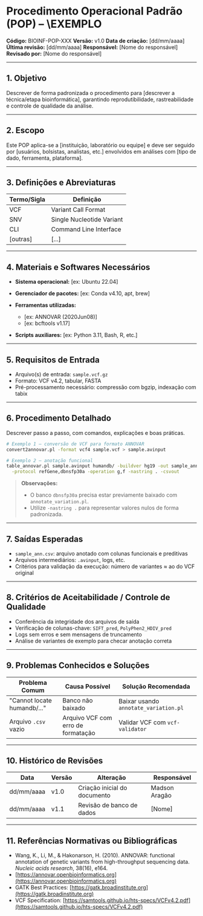 # Procedimento Operacional Padrão (POP) – \EXEMPLO

**Código:** BIOINF-POP-XXX
**Versão:** v1.0
**Data de criação:** \[dd/mm/aaaa]
**Última revisão:** \[dd/mm/aaaa]
**Responsável:** \[Nome do responsável]
**Revisado por:** \[Nome do responsável]

---

## 1. Objetivo

Descrever de forma padronizada o procedimento para \[descrever a técnica/etapa bioinformática], garantindo reprodutibilidade, rastreabilidade e controle de qualidade da análise.

---

## 2. Escopo

Este POP aplica-se a \[instituição, laboratório ou equipe] e deve ser seguido por \[usuários, bolsistas, analistas, etc.] envolvidos em análises com \[tipo de dado, ferramenta, plataforma].

---

## 3. Definições e Abreviaturas

| Termo/Sigla | Definição                 |
| ----------- | ------------------------- |
| VCF         | Variant Call Format       |
| SNV         | Single Nucleotide Variant |
| CLI         | Command Line Interface    |
| \[outras]   | \[...]                    |

---

## 4. Materiais e Softwares Necessários

* **Sistema operacional:** \[ex: Ubuntu 22.04]
* **Gerenciador de pacotes:** \[ex: Conda v4.10, apt, brew]
* **Ferramentas utilizadas:**

  * \[ex: ANNOVAR (2020Jun08)]
  * \[ex: bcftools v1.17]
* **Scripts auxiliares:** \[ex: Python 3.11, Bash, R, etc.]

---

## 5. Requisitos de Entrada

* Arquivo(s) de entrada: `sample.vcf.gz`
* Formato: VCF v4.2, tabular, FASTA
* Pré-processamento necessário: compressão com bgzip, indexação com tabix

---

## 6. Procedimento Detalhado

Descrever passo a passo, com comandos, explicações e boas práticas.

```bash
# Exemplo 1 – conversão de VCF para formato ANNOVAR
convert2annovar.pl -format vcf4 sample.vcf > sample.avinput

# Exemplo 2 – anotação funcional
table_annovar.pl sample.avinput humandb/ -buildver hg19 -out sample_ann -remove \
  -protocol refGene,dbnsfp30a -operation g,f -nastring . -csvout
```

> **Observações:**
>
> * O banco `dbnsfp30a` precisa estar previamente baixado com `annotate_variation.pl`.
> * Utilize `-nastring .` para representar valores nulos de forma padronizada.

---

## 7. Saídas Esperadas

* `sample_ann.csv`: arquivo anotado com colunas funcionais e preditivas
* Arquivos intermediários: `.avinput`, logs, etc.
* Critérios para validação da execução: número de variantes ≈ ao do VCF original

---

## 8. Critérios de Aceitabilidade / Controle de Qualidade

* Conferência da integridade dos arquivos de saída
* Verificação de colunas-chave: `SIFT_pred`, `PolyPhen2_HDIV_pred`
* Logs sem erros e sem mensagens de truncamento
* Análise de variantes de exemplo para checar anotação correta

---

## 9. Problemas Conhecidos e Soluções

| Problema Comum              | Causa Possível                     | Solução Recomendada                   |
| --------------------------- | ---------------------------------- | ------------------------------------- |
| "Cannot locate humandb/..." | Banco não baixado                  | Baixar usando `annotate_variation.pl` |
| Arquivo `.csv` vazio        | Arquivo VCF com erro de formatação | Validar VCF com `vcf-validator`       |

---

## 10. Histórico de Revisões

| Data       | Versão | Alteração                    | Responsável   |
| ---------- | ------ | ---------------------------- | ------------- |
| dd/mm/aaaa | v1.0   | Criação inicial do documento | Madson Aragão |
| dd/mm/aaaa | v1.1   | Revisão de banco de dados    | \[Nome]       |

---

## 11. Referências Normativas ou Bibliográficas

* Wang, K., Li, M., & Hakonarson, H. (2010). ANNOVAR: functional annotation of genetic variants from high-throughput sequencing data. *Nucleic acids research*, 38(16), e164.
* [https://annovar.openbioinformatics.org](https://annovar.openbioinformatics.org)
* GATK Best Practices: [https://gatk.broadinstitute.org](https://gatk.broadinstitute.org)
* VCF Specification: [https://samtools.github.io/hts-specs/VCFv4.2.pdf](https://samtools.github.io/hts-specs/VCFv4.2.pdf)

